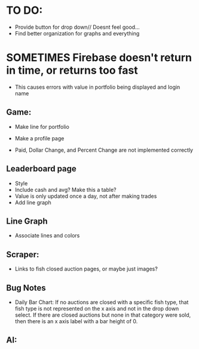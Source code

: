 # TO DO:
* Provide button for drop down// Doesnt feel good...
* Find better organization for graphs and everything



# SOMETIMES Firebase doesn't return in time, or returns too fast
* This causes errors with value in portfolio being displayed and login name




## Game:
* Make line for portfolio

* Make a profile page

* Paid, Dollar Change, and Percent Change are not implemented correctly

## Leaderboard page
* Style
* Include cash and avg? Make this a table?
* Value is only updated once a day, not after making trades
* Add line graph


## Line Graph
* Associate lines and colors

## Scraper:
* Links to fish closed auction pages, or maybe just images?

## Bug Notes
* Daily Bar Chart: If no auctions are closed with a specific fish type, that fish type is not represented on the x axis and not in the drop down select. If there are closed auctions but none in that category were sold, then there is an x axis label with a bar height of 0.



## AI:



